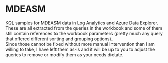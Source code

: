 # MDEASM

KQL samples for MDEASM data in Log Analytics and Azure Data Explorer.  
These are all extracted from the queries in the workbook and some of them still contain references to the workbook parameters (pretty much any query that offered different sorting and grouping options).  
Since those cannot be fixed without more manual intervention than I am willing to take, I have left them as-is and it will be up to you to adjust the queries to remove or modify them as your needs dictate.